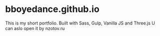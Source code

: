 # bboyedance.github.io
This is my short portfolio. 
Built with Sass, Gulp, Vanilla JS and Three.js
U can aslo open it by nzotov.ru

